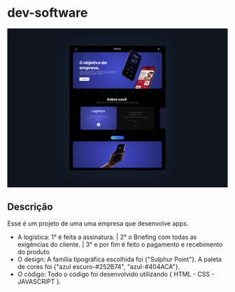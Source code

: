 # dev-software

<div align="center">
<img src="https://github.com/Gustavoo-Campos/dev-software/blob/main/src/img/dev.png">
</div>



 ## Descrição
 
<p>
 Esse é um projeto de uma uma empresa que desenvolve apps.
 <ul>
<li>
 A logística: 1° é feita a assinatura. | 2° o Briefing com todas as exigências do cliente. | 3° e por fim é feito o pagamento e recebimento do produto  
</li>
<li>
  O design:  A família tipográfica escolhida foi {"Sulphur Point"}. A paleta de cores foi {"azul escuro-#252B74", "azul-#404ACA"}.
</li>
<li>
  O código: Todo o código foi desenvolvido utilizando { HTML - CSS - JAVASCRIPT }.  
</li> 
 </ul>
 
</p> 
